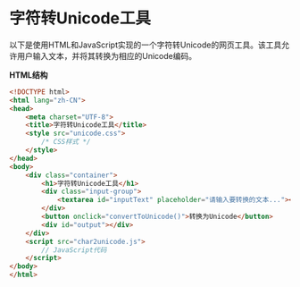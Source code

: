 # 字符转Unicode工具

以下是使用HTML和JavaScript实现的一个字符转Unicode的网页工具。该工具允许用户输入文本，并将其转换为相应的Unicode编码。

**HTML结构**

```html
<!DOCTYPE html>
<html lang="zh-CN">
<head>
    <meta charset="UTF-8">
    <title>字符转Unicode工具</title>
    <style src="unicode.css">
        /* CSS样式 */
    </style>
</head>
<body>
    <div class="container">
        <h1>字符转Unicode工具</h1>
        <div class="input-group">
            <textarea id="inputText" placeholder="请输入要转换的文本..."></textarea>
        </div>
        <button onclick="convertToUnicode()">转换为Unicode</button>
        <div id="output"></div>
    </div>
    <script src="char2unicode.js">
        // JavaScript代码
    </script>
</body>
</html>
